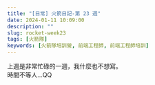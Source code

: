 ```yaml
---
title: "[日常] 火箭日記-第 23 週"
date: 2024-01-11 10:09:00
description: ""
slug: rocket-week23
tags: [火箭隊]
keywords: [火箭隊培訓營, 前端工程師, 前端工程師培訓]
---
```


上週是非常忙碌的一週，我什麼也不想寫。  
時間不等人...QQ
